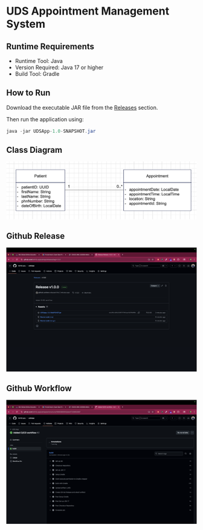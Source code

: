 # UDS Appointment Management System

## Runtime Requirements

- Runtime Tool: Java
- Version Required: Java 17 or higher
- Build Tool: Gradle

## How to Run

Download the executable JAR file from the [Releases](https://github.com/your-username/your-repo/releases) section.

Then run the application using:
```java
java -jar UDSApp-1.0-SNAPSHOT.jar
```
## Class Diagram
![Domain Model UML Class Diagram.png](screenshots/Domain%20Model%20UML%20Class%20Diagram.png)

## Github Release
![Github Release.png](screenshots/Github%20Release.png)

## Github Workflow
![Github Workflow.png](screenshots/Github%20Workflow.png)